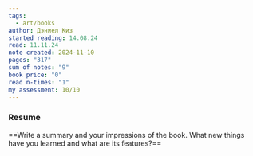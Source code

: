 ```yaml
---
tags:
  - art/books
author: Дэниел Киз
started reading: 14.08.24
read: 11.11.24
note created: 2024-11-10
pages: "317"
sum of notes: "9"
book price: "0"
read n-times: "1"
my assessment: 10/10
---
```

### Resume
==Write a summary and your impressions of the book. What new things have you learned and what are its features?==
